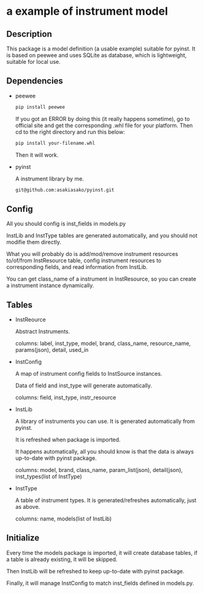 # a example of instrument model

## Description

This package is a model definition (a usable example) suitable for pyinst. It is based on peewee and uses SQLite as database, which is lightweight, suitable for local use.

## Dependencies

* peewee
    ``` Bash
    pip install peewee
    ```

    If you got an ERROR by doing this (it really happens sometime), go to official site and get the corresponding .whl file for your platform. Then cd to the right directory and run this below:

    ``` Bash
    pip install your-filename.whl
    ```

    Then it will work.

* pyinst

    A instrument library by me.

    ``` Bash
    git@github.com:asakiasako/pyinst.git
    ```

## Config

All you should config is inst_fields in models.py

InstLib and InstType tables are generated automatically, and you should not modifie them directly.

What you will probably do is add/mod/remove instrument resources to/of/from InstResource table, config instrument resources to corresponding fields, and read information from InstLib.

You can get class_name of a instrument in InstResource, so you can create a instrument instance dynamically.

## Tables

* InstReource

    Abstract Instruments.

    columns: label, inst_type, model, brand, class_name, resource_name, params(json), detail, used_in

* InstConfig

    A map of instrument config fields to InstSource instances.

    Data of field and inst_type will generate automatically.

    columns: field, inst_type, instr_resource

* InstLib

    A library of instruments you can use. It is generated automatically from pyinst.

    It is refreshed when package is imported.

    It happens automatically, all you should know is that the data is always up-to-date with pyinst package.

    columns: model, brand, class_name, param_list(json), detail(json), inst_types(list of InstType)

* InstType

    A table of instrument types. It is generated/refreshes automatically, just as above.

    columns: name, models(list of InstLib)

## Initialize

Every time the models package is imported, it will create database tables, if a table is already existing, it will be skipped.

Then InstLib will be refreshed to keep up-to-date with pyinst package.

Finally, it will manage InstConfig to match inst_fields defined in models.py.